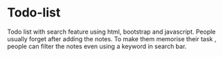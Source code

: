# Todo-list
Todo list with search feature using html, bootstrap and javascript.
People usually forget after adding the notes. To make them memorise their task , people can filter the notes even using a keyword in search bar.
